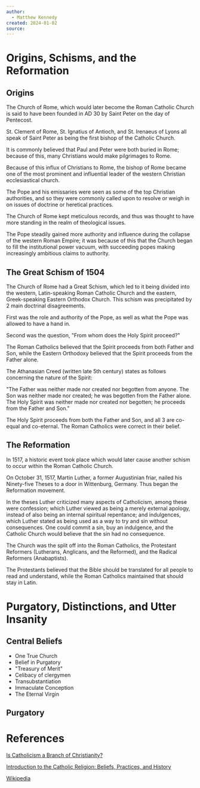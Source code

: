 ```yaml
---
author:
  - Matthew Kennedy
created: 2024-01-02
source:
---
```

# Origins, Schisms, and the Reformation

## Origins

The Church of Rome, which would later become the Roman Catholic Church is said
to have been founded in AD 30 by Saint Peter on the day of Pentecost. 

St. Clement of Rome, St. Ignatius of Antioch, and St. Irenaeus of Lyons all
speak of Saint Peter as being the first bishop of the Catholic Church. 

It is commonly believed that Paul and Peter were both buried in Rome; because of
this, many Christians would make pilgrimages to Rome. 

Because of this influx of Christians to Rome, the bishop of Rome became one of
the most prominent and influential leader of the western Christian
ecclesiastical church.

The Pope and his emissaries were seen as some of the top Christian authorities,
and so they were commonly called upon to resolve or weigh in on issues of
doctrine or heretical practices. 

The Church of Rome kept meticulous records, and thus was thought to have more
standing in the realm of theological issues.

The Pope steadily gained more authority and influence during the collapse of the
western Roman Empire; it was because of this that the Church began to fill the
institutional power vacuum, with succeeding popes making increasingly ambitious
claims to authority. 

## The Great Schism of 1504

The Church of Rome had a Great Schism, which led to it being divided into the
western, Latin-speaking Roman Catholic Church and the eastern, Greek-speaking
Eastern Orthodox Church. This schism was precipitated by 2 main doctrinal
disagreements.

First was the role and authority of the Pope, as well as what the Pope was
allowed to have a hand in. 

Second was the question, "From whom does the Holy Spirit proceed?"

The Roman Catholics believed that the Spirit proceeds from both Father and Son,
while the Eastern Orthodoxy believed that the Spirit proceeds from the Father
alone.

The Athanasian Creed (written late 5th century) states as follows concerning the
nature of the Spirit:

"The Father was neither made nor created nor begotten from anyone. The Son was
neither made nor created; he was begotten from the Father alone. The Holy Spirit
was neither made nor created nor begotten; he proceeds from the Father and Son."

The Holy Spirit proceeds from both the Father and Son, and all 3 are co-equal
and co-eternal. The Roman Catholics were correct in their belief. 

## The Reformation

In 1517, a historic event took place which would later cause another schism to
occur within the Roman Catholic Church. 

On October 31, 1517, Martin Luther, a former Augustinian friar, nailed his
Ninety-five Theses to a door in Wittenburg, Germany. Thus began the Reformation
movement.

In the theses Luther criticized many aspects of Catholicism, among these were
confession; which Luther viewed as being a merely external apology, instead of
also being an internal spiritual repentance; and indulgences, which Luther
stated as being used as a way to try and sin without consequences. One could
commit a sin, buy an indulgence, and the Catholic Church would believe that the
sin had no consequence. 

The Church was the split off into the Roman Catholics, the Protestant Reformers
(Lutherans, Anglicans, and the Reformed), and the Radical Reformers
(Anabaptists).

The Protestants believed that the Bible should be translated for all people to
read and understand, while the Roman Catholics maintained that should stay in
Latin.

# Purgatory, Distinctions, and Utter Insanity

## Central Beliefs

- One True Church
- Belief in Purgatory
- "Treasury of Merit"
- Celibacy of clergymen
- Transubstantiation
- Immaculate Conception
- The Eternal Virgin

## Purgatory






# References

[Is Catholicism a Branch of Christianity?](https://www.christianity.com/church/denominations/what-is-catholicism.html)

[Introduction to the Catholic Religion: Beliefs, Practices, and History](https://www.learnreligions.com/catholicism-beliefs-and-practices-3897877)

[Wikipedia](https://en.wikipedia.org/wiki/Catholic_Church)

